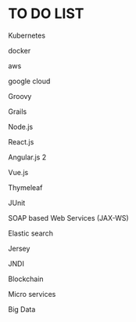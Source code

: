 # TO DO LIST

Kubernetes 

docker

aws

google cloud

Groovy 

Grails

Node.js

React.js

Angular.js 2

Vue.js

Thymeleaf

JUnit

SOAP based Web Services (JAX-WS)

Elastic search

Jersey

JNDI

Blockchain

Micro services

Big Data

